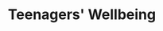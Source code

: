 ---
layout: content
data: wellbeing
title: Teenagers' Wellbeing
isHome: true
link: https://figure.nz/search/?query=wellbeing%20teenager&ref=yfnz
---